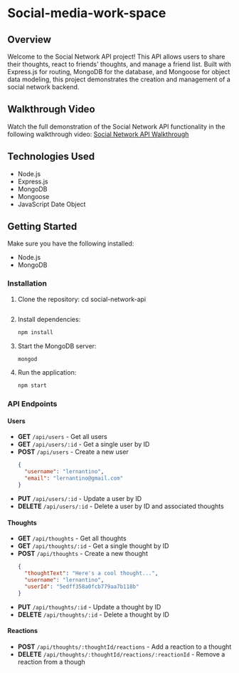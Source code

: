 # Social-media-work-space

## Overview

Welcome to the Social Network API project! This API allows users to share their thoughts, react to friends' thoughts, and manage a friend list. Built with Express.js for routing, MongoDB for the database, and Mongoose for object data modeling, this project demonstrates the creation and management of a social network backend.

## Walkthrough Video

Watch the full demonstration of the Social Network API functionality in the following walkthrough video: [Social Network API Walkthrough](https://youtu.be/YdXVDt28YOU?si=oDU0LEqvBSaDUp6V)

## Technologies Used

- Node.js
- Express.js
- MongoDB
- Mongoose
- JavaScript Date Object

## Getting Started

Make sure you have the following installed:

- Node.js
- MongoDB

### Installation

1. Clone the repository:
    cd social-network-api
    ```
2. Install dependencies:
    ```sh
    npm install
    ```
3. Start the MongoDB server:
    ```sh
    mongod
    ```
4. Run the application:
    ```sh
    npm start
    ```

### API Endpoints

#### Users

- **GET** `/api/users` - Get all users
- **GET** `/api/users/:id` - Get a single user by ID
- **POST** `/api/users` - Create a new user
    ```json
    {
      "username": "lernantino",
      "email": "lernantino@gmail.com"
    }
    ```
- **PUT** `/api/users/:id` - Update a user by ID
- **DELETE** `/api/users/:id` - Delete a user by ID and associated thoughts

#### Thoughts

- **GET** `/api/thoughts` - Get all thoughts
- **GET** `/api/thoughts/:id` - Get a single thought by ID
- **POST** `/api/thoughts` - Create a new thought
    ```json
    {
      "thoughtText": "Here's a cool thought...",
      "username": "lernantino",
      "userId": "5edff358a0fcb779aa7b118b"
    }
    ```
- **PUT** `/api/thoughts/:id` - Update a thought by ID
- **DELETE** `/api/thoughts/:id` - Delete a thought by ID

#### Reactions

- **POST** `/api/thoughts/:thoughtId/reactions` - Add a reaction to a thought
- **DELETE** `/api/thoughts/:thoughtId/reactions/:reactionId` - Remove a reaction from a though

